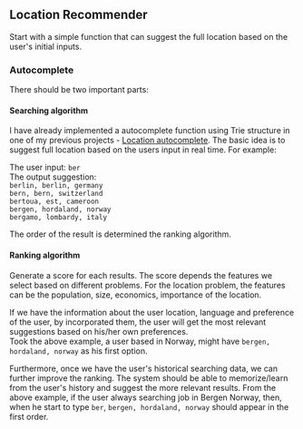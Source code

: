 ## Location Recommender
Start with a simple function that can suggest the full location based on the user's initial inputs.

### Autocomplete
There should be two important parts:
#### Searching algorithm
I have already implemented a autocomplete function using Trie structure in one of my previous projects - [Location autocomplete](https://algonotes.readthedocs.io/en/latest/Trie.html#autocomplete).
The basic idea is to suggest full location based on the users input in real time. For example: <br>

The user input: `ber`<br>
The output suggestion:<br>
    `berlin, berlin, germany`<br>
    `bern, bern, switzerland`<br>
    `bertoua, est, cameroon`<br>
    `bergen, hordaland, norway`<br>
    `bergamo, lombardy, italy`<br>

The order of the result is determined the ranking algorithm.

#### Ranking algorithm
Generate a score for each results. The score depends the features we select based on different problems. For the location problem, the features can be the population, size, economics, importance of the location.

If we have the information about the user location, language and preference of the user, by incorporated them, the user will get the most relevant suggestions based on his/her own preferences. <br>
Took the above example, a user based in Norway, might have `bergen, hordaland, norway` as his first option.

Furthermore, once we have the user's historical searching data, we can further improve the ranking. The system should be able to memorize/learn from the user's history and suggest the more relevant results. From the above example, if the user always searching job in Bergen Norway, then, when he start to type `ber`, `bergen, hordaland, norway` should appear in the first order.
